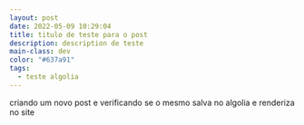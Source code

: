 ```yaml
---
layout: post
date: 2022-05-09 10:29:04
title: titulo de teste para o post
description: description de teste
main-class: dev
color: "#637a91"
tags:
  - teste algolia
---
```

criando um novo post e verificando se o mesmo salva no algolia e renderiza no site